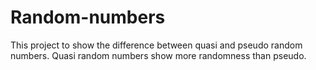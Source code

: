 # Random-numbers
This project to show the difference between quasi and pseudo random numbers.  Quasi random numbers show more randomness than pseudo. 
